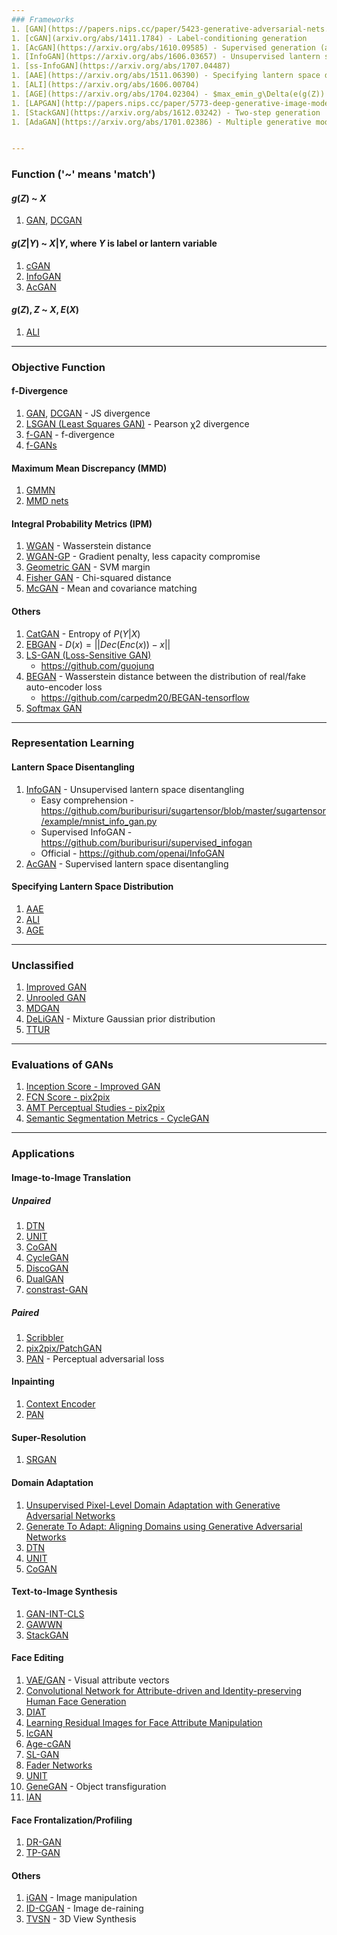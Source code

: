 ```yaml
---
### Frameworks
1. [GAN](https://papers.nips.cc/paper/5423-generative-adversarial-nets.pdf), [DCGAN](https://arxiv.org/abs/1511.06434)
1. [cGAN](arxiv.org/abs/1411.1784) - Label-conditioning generation
1. [AcGAN](https://arxiv.org/abs/1610.09585) - Supervised generation (auxiliary classifier with labels)
1. [InfoGAN](https://arxiv.org/abs/1606.03657) - Unsupervised lantern space disentangling
1. [ss-InfoGAN](https://arxiv.org/abs/1707.04487)
1. [AAE](https://arxiv.org/abs/1511.06390) - Specifying lantern space distribution
1. [ALI](https://arxiv.org/abs/1606.00704)
1. [AGE](https://arxiv.org/abs/1704.02304) - $max_emin_g\Delta(e(g(Z))||Y)-\Delta(e(X)||Y)$ and encoder-generator reciprocity (bidirectional mapping)
1. [LAPGAN](http://papers.nips.cc/paper/5773-deep-generative-image-models-using-a-laplacian-pyramid-of-adversarial-networks.pdf) - Coarse-to-fine generation
1. [StackGAN](https://arxiv.org/abs/1612.03242) - Two-step generation
1. [AdaGAN](https://arxiv.org/abs/1701.02386) - Multiple generative models


---
```

### Function ('~' means 'match')

#### $g(Z)$ ~ $X$
1. [GAN](https://papers.nips.cc/paper/5423-generative-adversarial-nets.pdf), [DCGAN](https://arxiv.org/abs/1511.06434)

#### $g(Z|Y)$ ~ $X|Y$, where $Y$ is label or lantern variable
1. [cGAN](arxiv.org/abs/1411.1784)
1. [InfoGAN](https://arxiv.org/abs/1606.03657)
1. [AcGAN](https://arxiv.org/abs/1610.09585)

#### $g(Z),Z$ ~ $X,E(X)$
1. [ALI](https://arxiv.org/abs/1606.00704)


---
### Objective Function

#### f-Divergence
1. [GAN](https://papers.nips.cc/paper/5423-generative-adversarial-nets.pdf), [DCGAN](https://arxiv.org/abs/1511.06434) - JS divergence
1. [LSGAN (Least Squares GAN)](https://pdfs.semanticscholar.org/0bbc/35bdbd643fb520ce349bdd486ef2c490f1fc.pdf) - Pearson χ2 divergence
1. [f-GAN](https://arxiv.org/abs/1606.00709) - f-divergence
1. [f-GANs](https://arxiv.org/abs/1707.04385)

#### Maximum Mean Discrepancy (MMD)
1. [GMMN](http://proceedings.mlr.press/v37/li15.pdf)
1. [MMD nets](https://arxiv.org/abs/1505.03906)

#### Integral Probability Metrics (IPM)
1. [WGAN](https://arxiv.org/abs/1701.07875) - Wasserstein distance
1. [WGAN-GP](https://arxiv.org/abs/1704.00028) - Gradient penalty, less capacity compromise
1. [Geometric GAN](https://arxiv.org/abs/1705.02894) - SVM margin
1. [Fisher GAN](https://arxiv.org/abs/1705.09675) - Chi-squared distance
1. [McGAN](https://arxiv.org/abs/1702.08398) - Mean and covariance matching

#### Others
1. [CatGAN](https://arxiv.org/abs/1511.06390) - Entropy of $P(Y|X)$
1. [EBGAN](https://arxiv.org/abs/1609.03126) - $D(x) = ||Dec(Enc(x)) − x||$
1. [LS-GAN (Loss-Sensitive GAN)](https://arxiv.org/abs/1701.06264)
    - https://github.com/guojunq
1. [BEGAN](https://arxiv.org/abs/1703.10717) - Wasserstein distance between the distribution of real/fake auto-encoder loss
    - https://github.com/carpedm20/BEGAN-tensorflow
1. [Softmax GAN](https://arxiv.org/abs/1704.06191)

---
### Representation Learning

#### Lantern Space Disentangling
1. [InfoGAN](https://arxiv.org/abs/1606.03657) - Unsupervised lantern space disentangling
    - Easy comprehension - https://github.com/buriburisuri/sugartensor/blob/master/sugartensor/example/mnist_info_gan.py
    - Supervised InfoGAN - https://github.com/buriburisuri/supervised_infogan
    - Official - https://github.com/openai/InfoGAN
1. [AcGAN](https://arxiv.org/abs/1610.09585) - Supervised lantern space disentangling

#### Specifying Lantern Space Distribution
1. [AAE](https://arxiv.org/abs/1511.06390)
1. [ALI](https://arxiv.org/abs/1606.00704)
1. [AGE](https://arxiv.org/abs/1704.02304)


---
### Unclassified
1. [Improved GAN](https://arxiv.org/abs/1606.03498)
1. [Unrooled GAN](https://arxiv.org/abs/1611.02163)
1. [MDGAN](https://arxiv.org/abs/1612.02136)
1. [DeLiGAN](https://arxiv.org/abs/1706.02071) - Mixture Gaussian prior distribution
1. [TTUR](https://arxiv.org/abs/1706.08500)

---
### Evaluations of GANs
1. [Inception Score - Improved GAN](https://arxiv.org/abs/1606.03498)
1. [FCN Score - pix2pix](https://arxiv.org/pdf/1611.07004.pdf)
1. [AMT Perceptual Studies - pix2pix](https://arxiv.org/pdf/1611.07004.pdf)
1. [Semantic Segmentation Metrics - CycleGAN](https://arxiv.org/abs/1703.10593)

---
### Applications

#### Image-to-Image Translation
##### Unpaired
1. [DTN](https://arxiv.org/abs/1611.02200)
1. [UNIT](arxiv.org/abs/1703.00848)
1. [CoGAN](http://papers.nips.cc/paper/6544-coupled-generative-adversarial-networks)
1. [CycleGAN](https://arxiv.org/abs/1703.10593)
1. [DiscoGAN](https://arxiv.org/abs/1703.05192)
1. [DualGAN](https://arxiv.org/abs/1704.02510)
1. [constrast-GAN](https://arxiv.org/abs/1708.00315)
##### Paired
1. [Scribbler](https://arxiv.org/abs/1612.00835)
1. [pix2pix/PatchGAN](https://arxiv.org/abs/1611.07004)
1. [PAN](https://arxiv.org/abs/1706.09138) - Perceptual adversarial loss

#### Inpainting
1. [Context Encoder](http://www.cv-foundation.org/openaccess/content_cvpr_2016/html/Pathak_Context_Encoders_Feature_CVPR_2016_paper.html)
1. [PAN](https://arxiv.org/abs/1706.09138)

#### Super-Resolution
1. [SRGAN](https://arxiv.org/abs/1609.04802)

#### Domain Adaptation
1. [Unsupervised Pixel-Level Domain Adaptation with Generative Adversarial Networks](https://arxiv.org/abs/1612.05424)
1. [Generate To Adapt: Aligning Domains using Generative Adversarial Networks](https://arxiv.org/abs/1704.01705)
1. [DTN](https://arxiv.org/abs/1611.02200)
1. [UNIT](arxiv.org/abs/1703.00848)
1. [CoGAN](http://papers.nips.cc/paper/6544-coupled-generative-adversarial-networks)

#### Text-to-Image Synthesis
1. [GAN-INT-CLS](http://proceedings.mlr.press/v48/reed16.pdf)
1. [GAWWN](http://papers.nips.cc/paper/6111-learning-what-and-where-to-draw)
1. [StackGAN](https://arxiv.org/abs/1612.03242)

#### Face Editing
1. [VAE/GAN](https://arxiv.org/abs/1512.09300) - Visual attribute vectors
1. [Convolutional Network for Attribute-driven and Identity-preserving Human Face Generation](https://arxiv.org/abs/1608.06434)
1. [DIAT](https://arxiv.org/abs/1610.05586)
1. [Learning Residual Images for Face Attribute Manipulation](https://arxiv.org/abs/1612.05363)
1. [IcGAN](https://arxiv.org/abs/1611.06355)
1. [Age-cGAN](https://arxiv.org/abs/1702.01983)
1. [SL-GAN](https://arxiv.org/abs/1704.02166)
1. [Fader Networks](https://arxiv.org/abs/1706.00409)
1. [UNIT](arxiv.org/abs/1703.00848)
1. [GeneGAN](https://arxiv.org/abs/1705.04932) - Object transfiguration 
1. [IAN](https://arxiv.org/abs/1609.07093)

#### Face Frontalization/Profiling
1. [DR-GAN](http://cvlab.cse.msu.edu/pdfs/Tran_Yin_Liu_CVPR2017.pdf)
1. [TP-GAN](https://arxiv.org/abs/1704.04086)

#### Others
1. [iGAN](https://link.springer.com/chapter/10.1007/978-3-319-46454-1_36) - Image manipulation
1. [ID-CGAN](https://arxiv.org/abs/1701.05957) - Image de-raining
1. [TVSN](https://arxiv.org/abs/1703.02921) - 3D View Synthesis
